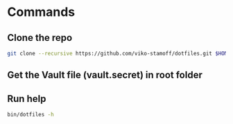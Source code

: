 # Commands

## Clone the repo
```bash
git clone --recursive https://github.com/viko-stamoff/dotfiles.git $HOME/.dotfiles
```

## Get the Vault file (vault.secret) in root folder
## Run help
```bash
bin/dotfiles -h
```
